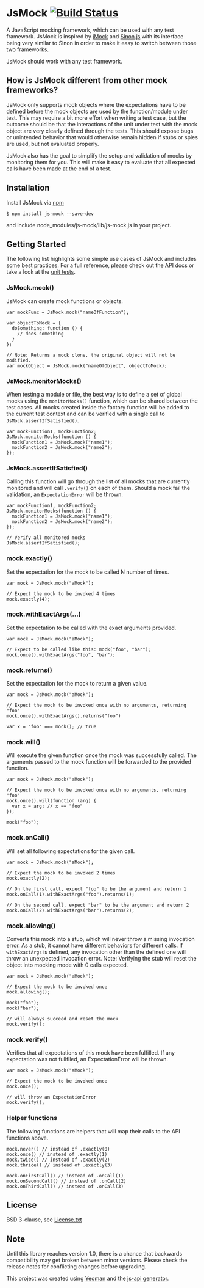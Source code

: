 # JsMock [![Build Status](https://travis-ci.org/j-fischer/js-mock.svg?branch=master)](https://travis-ci.org/j-fischer/js-mock)

A JavaScript mocking framework, which can be used with any test framework. JsMock is inspired by [jMock](http://www.jmock.org/) and [Sinon.js](http://sinonjs.org/) with its interface being very similar to Sinon in order to make it easy to switch between those two frameworks. 

JsMock should work with any test framework. 

## How is JsMock different from other mock frameworks?

JsMock only supports mock objects where the expectations have to be defined before the mock objects are used by the function/module under test. This may require a bit more effort when writing a test case, but the outcome should be that the interactions of the unit under test with the mock object are very clearly defined through the tests. This should expose bugs or unintended behavior that would otherwise remain hidden if stubs or spies are used, but not evaluated properly.  

JsMock also has the goal to simplify the setup and validation of mocks by monitoring them for you. This will make it easy to evaluate that all expected calls have been made at the end of a test. 

## Installation

Install JsMock via [npm](https://www.npmjs.com)

    $ npm install js-mock --save-dev

and include node_modules/js-mock/lib/js-mock.js in your project. 

## Getting Started

The following list highlights some simple use cases of JsMock and includes some best practices. For a full reference, please check out the [API docs](http://www.jsmock.org/docs/index.html) or take a look at the [unit tests](https://github.com/j-fischer/js-mock/src/test/javascript).

### JsMock.mock()

JsMock can create mock functions or objects.

    var mockFunc = JsMock.mock("nameOfFunction");

    var objectToMock = {
      doSomething: function () {
        // does something
      }
    };
    
    // Note: Returns a mock clone, the original object will not be modified.
    var mockObject = JsMock.mock("nameOfObject", objectToMock); 


### JsMock.monitorMocks()

When testing a module or file, the best way is to define a set of global mocks using the `monitorMocks()` function, which can be shared between the test cases. All mocks created inside the factory function will be added to the current test context and can be verified with a single call to `JsMock.assertIfSatisfied()`.

    var mockFunction1, mockFunction2;
    JsMock.monitorMocks(function () {
      mockFunction1 = JsMock.mock("name1");
      mockFunction2 = JsMock.mock("name2");
    });


### JsMock.assertIfSatisfied()

Calling this function will go through the list of all mocks that are currently monitored and will call `.verify()` on each of them. Should a mock fail the validation, an `ExpectationError` will be thrown.

    var mockFunction1, mockFunction2;
    JsMock.monitorMocks(function () {
      mockFunction1 = JsMock.mock("name1");
      mockFunction2 = JsMock.mock("name2");
    });

    // Verify all monitored mocks
    JsMock.assertIfSatisfied();


### mock.exactly(<number>)

Set the expectation for the mock to be called N number of times. 

    var mock = JsMock.mock("aMock");

    // Expect the mock to be invoked 4 times
    mock.exactly(4); 


### mock.withExactArgs(<anything>...)

Set the expectation to be called with the exact arguments provided. 

    var mock = JsMock.mock("aMock");

    // Expect to be called like this: mock("foo", "bar");
    mock.once().withExactArgs("foo", "bar"); 


### mock.returns(<anything>)

Set the expectation for the mock to return a given value.

    var mock = JsMock.mock("aMock");

    // Expect the mock to be invoked once with no arguments, returning "foo"
    mock.once().withExactArgs().returns("foo")

    var x = "foo" === mock(); // true

### mock.will(<function>)

Will execute the given function once the mock was successfully called. The arguments passed to the mock function will be forwarded to the provided function. 

    var mock = JsMock.mock("aMock");

    // Expect the mock to be invoked once with no arguments, returning "foo"
    mock.once().will(function (arg) {
      var x = arg; // x == "foo"
    });

    mock("foo");


### mock.onCall(<number>)

Will set all following expectations for the given call. 

    var mock = JsMock.mock("aMock");

    // Expect the mock to be invoked 2 times
    mock.exactly(2); 

    // On the first call, expect "foo" to be the argument and return 1
    mock.onCall(1).withExactArgs("foo").returns(1);

    // On the second call, expect "bar" to be the argument and return 2
    mock.onCall(2).withExactArgs("bar").returns(2);


### mock.allowing()

Converts this mock into a stub, which will never throw a missing invocation error. 
As a stub, it cannot have different behaviors for different calls. If `withExactArgs`
is defined, any invocation other than the defined one will throw an unexpected invocation error.
Note: Verifying the stub will reset the object into mocking mode with 0 calls expected.

    var mock = JsMock.mock("aMock");

    // Expect the mock to be invoked once
    mock.allowing();
    
    mock("foo");
    mock("bar");
    
    // will always succeed and reset the mock
    mock.verify();

### mock.verify()

Verifies that all expectations of this mock have been fulfilled. If any expectation was
not fullfiled, an ExpectationError will be thrown.

    var mock = JsMock.mock("aMock");

    // Expect the mock to be invoked once
    mock.once();
    
    // will throw an ExpectationError
    mock.verify();

### Helper functions

The following functions are helpers that will map their calls to the API functions above. 

    mock.never() // instead of .exactly(0)
    mock.once() // instead of .exactly(1)
    mock.twice() // instead of .exactly(2)
    mock.thrice() // instead of .exactly(3)

    mock.onFirstCall() // instead of .onCall(1)
    mock.onSecondCall() // instead of .onCall(2)
    mock.onThirdCall() // instead of .onCall(3)

## License

BSD 3-clause, see [License.txt](https://github.com/j-fischer/js-mock/License.txt)

## Note

Until this library reaches version 1.0, there is a chance that backwards compatibility may get broken between minor versions. Please check the release notes for conflicting changes before upgrading.

This project was created using [Yeoman](http://yeoman.io/) and the [js-api generator](https://www.npmjs.com/package/generator-js-api).